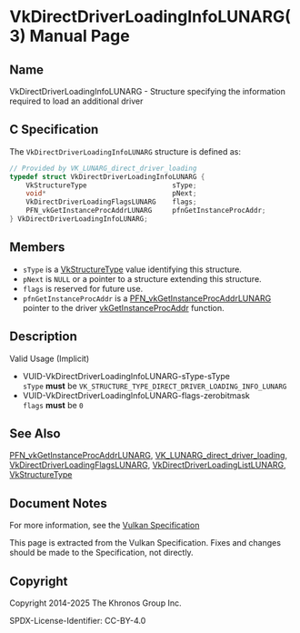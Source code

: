 # VkDirectDriverLoadingInfoLUNARG(3) Manual Page

## Name

VkDirectDriverLoadingInfoLUNARG - Structure specifying the information required to load an additional driver



## [](#_c_specification)C Specification

The `VkDirectDriverLoadingInfoLUNARG` structure is defined as:

```c++
// Provided by VK_LUNARG_direct_driver_loading
typedef struct VkDirectDriverLoadingInfoLUNARG {
    VkStructureType                     sType;
    void*                               pNext;
    VkDirectDriverLoadingFlagsLUNARG    flags;
    PFN_vkGetInstanceProcAddrLUNARG     pfnGetInstanceProcAddr;
} VkDirectDriverLoadingInfoLUNARG;
```

## [](#_members)Members

- `sType` is a [VkStructureType](https://registry.khronos.org/vulkan/specs/latest/man/html/VkStructureType.html) value identifying this structure.
- `pNext` is `NULL` or a pointer to a structure extending this structure.
- `flags` is reserved for future use.
- `pfnGetInstanceProcAddr` is a [PFN\_vkGetInstanceProcAddrLUNARG](https://registry.khronos.org/vulkan/specs/latest/man/html/PFN_vkGetInstanceProcAddrLUNARG.html) pointer to the driver [vkGetInstanceProcAddr](https://registry.khronos.org/vulkan/specs/latest/man/html/vkGetInstanceProcAddr.html) function.

## [](#_description)Description

Valid Usage (Implicit)

- [](#VUID-VkDirectDriverLoadingInfoLUNARG-sType-sType)VUID-VkDirectDriverLoadingInfoLUNARG-sType-sType  
  `sType` **must** be `VK_STRUCTURE_TYPE_DIRECT_DRIVER_LOADING_INFO_LUNARG`
- [](#VUID-VkDirectDriverLoadingInfoLUNARG-flags-zerobitmask)VUID-VkDirectDriverLoadingInfoLUNARG-flags-zerobitmask  
  `flags` **must** be `0`

## [](#_see_also)See Also

[PFN\_vkGetInstanceProcAddrLUNARG](https://registry.khronos.org/vulkan/specs/latest/man/html/PFN_vkGetInstanceProcAddrLUNARG.html), [VK\_LUNARG\_direct\_driver\_loading](https://registry.khronos.org/vulkan/specs/latest/man/html/VK_LUNARG_direct_driver_loading.html), [VkDirectDriverLoadingFlagsLUNARG](https://registry.khronos.org/vulkan/specs/latest/man/html/VkDirectDriverLoadingFlagsLUNARG.html), [VkDirectDriverLoadingListLUNARG](https://registry.khronos.org/vulkan/specs/latest/man/html/VkDirectDriverLoadingListLUNARG.html), [VkStructureType](https://registry.khronos.org/vulkan/specs/latest/man/html/VkStructureType.html)

## [](#_document_notes)Document Notes

For more information, see the [Vulkan Specification](https://registry.khronos.org/vulkan/specs/latest/html/vkspec.html#VkDirectDriverLoadingInfoLUNARG)

This page is extracted from the Vulkan Specification. Fixes and changes should be made to the Specification, not directly.

## [](#_copyright)Copyright

Copyright 2014-2025 The Khronos Group Inc.

SPDX-License-Identifier: CC-BY-4.0